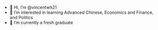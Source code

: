 - 👋 Hi, I’m @vincentwh21
- 👀 I’m interested in learning Advanced Chinese, Economics and Finance, and Politics
- 🌱 I’m currently a fresh graduate

<!---
vincentwh21/vincentwh21 is a ✨ special ✨ repository because its `README.md` (this file) appears on your GitHub profile.
You can click the Preview link to take a look at your changes.
--->
